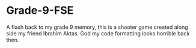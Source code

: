 # Grade-9-FSE
A flash back to my grade 9 memory, this is a shooter game created along side my friend Ibrahim Aktas. God my code formatting looks horrible back then.
